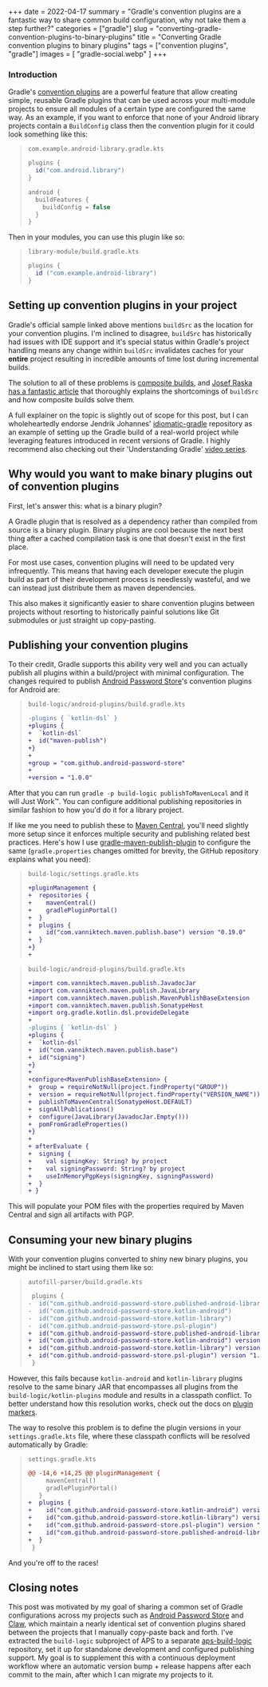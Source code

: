 +++
date = 2022-04-17
summary = "Gradle's convention plugins are a fantastic way to share common build configuration, why not take them a step further?"
categories = ["gradle"]
slug = "converting-gradle-convention-plugins-to-binary-plugins"
title = "Converting Gradle convention plugins to binary plugins"
tags = ["convention plugins", "gradle"]
images = [ "gradle-social.webp" ]
+++

### Introduction

Gradle's [convention plugins] are a powerful feature that allow creating simple, reusable Gradle plugins that can be used across your multi-module projects to ensure all modules of a certain type are configured the same way. As an example, if you want to enforce that none of your Android library projects contain a `BuildConfig` class then the convention plugin for it could look something like this:

> `com.example.android-library.gradle.kts`
>
> ```groovy
> plugins {
>   id("com.android.library")
> }
>
> android {
>   buildFeatures {
>     buildConfig = false
>   }
> }
> ```

Then in your modules, you can use this plugin like so:

> `library-module/build.gradle.kts`
>
> ```groovy
> plugins {
>   id ("com.example.android-library")
> }
> ```

## Setting up convention plugins in your project

Gradle's official sample linked above mentions `buildSrc` as the location for your convention plugins. I'm inclined to disagree, `buildSrc` has historically had issues with IDE support and it's special status within Gradle's project handling means any change within `buildSrc` invalidates caches for your **entire** project resulting in incredible amounts of time lost during incremental builds.

The solution to all of these problems is [composite builds], and [Josef Raska has a fantastic article] that thoroughly explains the shortcomings of `buildSrc` and how composite builds solve them.

A full explainer on the topic is slightly out of scope for this post, but I can wholeheartedly endorse Jendrik Johannes' [idiomatic-gradle] repository as an example of setting up the Gradle build of a real-world project while leveraging features introduced in recent versions of Gradle. I highly recommend also checking out their 'Understanding Gradle' [video series].

## Why would you want to make binary plugins out of convention plugins

First, let's answer this: what is a binary plugin?

A Gradle plugin that is resolved as a dependency rather than compiled from source is a binary plugin. Binary plugins are cool because the next best thing after a cached compilation task is one that doesn't exist in the first place.

For most use cases, convention plugins will need to be updated very infrequently. This means that having each developer execute the plugin build as part of their development process is needlessly wasteful, and we can instead just distribute them as maven dependencies.

This also makes it significantly easier to share convention plugins between projects without resorting to historically painful solutions like Git submodules or just straight up copy-pasting.

## Publishing your convention plugins

To their credit, Gradle supports this ability very well and you can actually publish all plugins within a build/project with minimal configuration. The changes required to publish [Android Password Store]'s convention plugins for Android are:

> `build-logic/android-plugins/build.gradle.kts`
>
> ```diff
> -plugins { `kotlin-dsl` }
> +plugins {
> +  `kotlin-dsl`
> +  id("maven-publish")
> +}
> +
> +group = "com.github.android-password-store"
> +
> +version = "1.0.0"
> ```

After that you can run `gradle -p build-logic publishToMavenLocal` and it will Just Work:tm:. You can configure additional publishing repositories in similar fashion to how you'd do it for a library project.

If like me you need to publish these to [Maven Central], you'll need slightly more setup since it enforces multiple security and publishing related best practices. Here's how I use [gradle-maven-publish-plugin] to configure the same (`gradle.properties` changes omitted for brevity, the GitHub repository explains what you need):

> `build-logic/settings.gradle.kts`
>
> ```diff
> +pluginManagement {
> +  repositories {
> +    mavenCentral()
> +    gradlePluginPortal()
> +  }
> +  plugins {
> +    id("com.vanniktech.maven.publish.base") version "0.19.0"
> +  }
> +}
> +
> ```

> `build-logic/android-plugins/build.gradle.kts`
>
> ```diff
> +import com.vanniktech.maven.publish.JavadocJar
> +import com.vanniktech.maven.publish.JavaLibrary
> +import com.vanniktech.maven.publish.MavenPublishBaseExtension
> +import com.vanniktech.maven.publish.SonatypeHost
> +import org.gradle.kotlin.dsl.provideDelegate
> +
> -plugins { `kotlin-dsl` }
> +plugins {
> +  `kotlin-dsl`
> +  id("com.vanniktech.maven.publish.base")
> +  id("signing")
> +}
> +
> +configure<MavenPublishBaseExtension> {
> +  group = requireNotNull(project.findProperty("GROUP"))
> +  version = requireNotNull(project.findProperty("VERSION_NAME"))
> +  publishToMavenCentral(SonatypeHost.DEFAULT)
> +  signAllPublications()
> +  configure(JavaLibrary(JavadocJar.Empty()))
> +  pomFromGradleProperties()
> +}
> +
> + afterEvaluate {
> +  signing {
> +    val signingKey: String? by project
> +    val signingPassword: String? by project
> +    useInMemoryPgpKeys(signingKey, signingPassword)
> +  }
> + }
> ```

This will populate your POM files with the properties required by Maven Central and sign all artifacts with PGP.

## Consuming your new binary plugins

With your convention plugins converted to shiny new binary plugins, you might be inclined to start using them like so:

> `autofill-parser/build.gradle.kts`
>
> ```diff
>  plugins {
> -  id("com.github.android-password-store.published-android-library")
> -  id("com.github.android-password-store.kotlin-android")
> -  id("com.github.android-password-store.kotlin-library")
> -  id("com.github.android-password-store.psl-plugin")
> +  id("com.github.android-password-store.published-android-library") version "1.0.0"
> +  id("com.github.android-password-store.kotlin-android") version "1.0.0"
> +  id("com.github.android-password-store.kotlin-library") version "1.0.0"
> +  id("com.github.android-password-store.psl-plugin") version "1.0.0"
>  }
> ```

However, this fails because `kotlin-android` and `kotlin-library` plugins resolve to the same binary JAR that encompasses all plugins from the `build-logic/kotlin-plugins` module and results in a classpath conflict. To better understand how this resolution works, check out the docs on [plugin markers].

The way to resolve this problem is to define the plugin versions in your `settings.gradle.kts` file, where these classpath conflicts will be resolved automatically by Gradle:

> `settings.gradle.kts`
>
> ```diff
> @@ -14,6 +14,25 @@ pluginManagement {
>      mavenCentral()
>      gradlePluginPortal()
>    }
> +  plugins {
> +    id("com.github.android-password-store.kotlin-android") version "1.0.0"
> +    id("com.github.android-password-store.kotlin-library") version "1.0.0"
> +    id("com.github.android-password-store.psl-plugin") version "1.0.0"
> +    id("com.github.android-password-store.published-android-library") version "1.0.0"
> +  }
>  }
> ```

And you're off to the races!

## Closing notes

This post was motivated by my goal of sharing a common set of Gradle configurations across my projects such as [Android Password Store] and [Claw], which maintain a nearly identical set of convention plugins shared between the projects that I manually copy-paste back and forth. I've extracted the `build-logic` subproject of APS to a separate [aps-build-logic] repository, set it up for standalone development and configured publishing support. My goal is to supplement this with a continuous deployment workflow where an automatic version bump + release happens after each commit to the main, after which I can migrate my projects to it.

[convention plugins]: https://docs.gradle.org/current/samples/sample_convention_plugins.html
[composite builds]: https://docs.gradle.org/current/userguide/composite_builds.html
[josef raska has a fantastic article]: https://proandroiddev.com/stop-using-gradle-buildsrc-use-composite-builds-instead-3c38ac7a2ab3
[idiomatic-gradle]: https://github.com/jjohannes/idiomatic-gradle
[video series]: https://github.com/jjohannes/understanding-gradle#readme
[android password store]: https://msfjarvis.dev/aps
[maven central]: https://search.maven.org/
[gradle-maven-publish-plugin]: https://github.com/vanniktech/gradle-maven-publish-plugin
[plugin markers]: https://docs.gradle.org/current/userguide/plugins.html#sec:plugin_markers
[claw]: https://msfjarvis.dev/g/compose-lobsters
[aps-build-logic]: https://msfjarvis.dev/g/aps-build-logic
